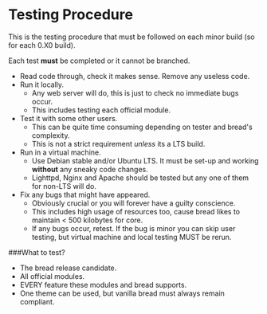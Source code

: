 Testing Procedure
=================

This is the testing procedure that must be followed on each minor build (so for each 0.X0 build). 

Each test **must** be completed or it cannot be branched.

- Read code through, check it makes sense. Remove any useless code.
- Run it locally.
    - Any web server will do, this is just to check no immediate bugs occur.
    - This includes testing each official module.
- Test it with some other users.
    - This can be quite time consuming depending on tester and bread's complexity.
    - This is not a strict requirement *unless* its a LTS build.
- Run in a virtual machine.
     - Use Debian stable and/or Ubuntu LTS. It must be set-up and working **without** any sneaky code changes.
     - Lighttpd, Nginx and Apache should be tested but any one of them for non-LTS will                           do.
- Fix any bugs that might have appeared.
    - Obviously crucial or you will forever have a guilty conscience.
    - This includes high usage of resources too, cause bread likes to maintain < 500 kilobytes for core.
    - If any bugs occur, retest. If the bug is minor you can skip user testing, but virtual machine and local testing MUST be rerun.
    
###What to test?

- The bread release candidate.
- All official modules.    
- EVERY feature these modules and bread supports.
- One theme can be used, but vanilla bread must always remain compliant.
